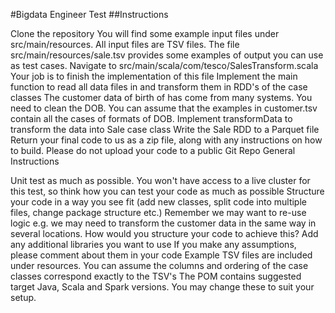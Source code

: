 #Bigdata Engineer Test
##Instructions

Clone the repository
You will find some example input files under src/main/resources. All input files are TSV files.
The file src/main/resources/sale.tsv provides some examples of output you can use as test cases.
Navigate to src/main/scala/com/tesco/SalesTransform.scala
Your job is to finish the implementation of this file
Implement the main function to read all data files in and transform them in RDD's of the case classes
The customer data of birth of has come from many systems. You need to clean the DOB. You can assume that the examples in customer.tsv contain all the cases of formats of DOB.
Implement transformData to transform the data into Sale case class
Write the Sale RDD to a Parquet file
Return your final code to us as a zip file, along with any instructions on how to build. Please do not upload your code to a public Git Repo
General Instructions

Unit test as much as possible. You won't have access to a live cluster for this test, so think how you can test your code as much as possible
Structure your code in a way you see fit (add new classes, split code into multiple files, change package structure etc.)
Remember we may want to re-use logic e.g. we may need to transform the customer data in the same way in several locations. How would you structure your code to achieve this?
Add any additional libraries you want to use
If you make any assumptions, please comment about them in your code
Example TSV files are included under resources. You can assume the columns and ordering of the case classes correspond exactly to the TSV's
The POM contains suggested target Java, Scala and Spark versions. You may change these to suit your setup.
